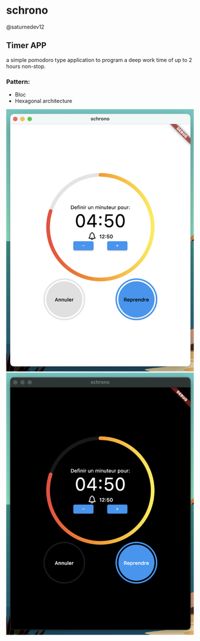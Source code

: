# schrono

@saturnedev12

## Timer APP

a simple pomodoro type application to program a deep work time of up to 2 hours non-stop.

### Pattern:

- Bloc
- Hexagonal architecture

![image info](https://raw.githubusercontent.com/saturnedev12/schrono/main/assets/capt1.png)
![image info](https://raw.githubusercontent.com/saturnedev12/schrono/main/assets/capt2.png)
